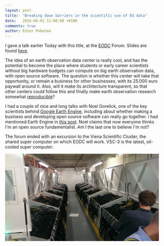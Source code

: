 ```yaml
---
layout: post
title:  "Breaking down barriers in the scientific use of EO data"
date:   2016-06-01 11:00:00 +0100
comments: true
author: Edzer Pebesma
---
```

I gave a talk earlier Today with this title, at the
[EODC](https://www.eodc.eu/) Forum. Slides are found
[here](http://ifgi.uni-muenster.de/~epebe_01/eodc_pebesma.pdf).

The idea of an earth observation data center is really cool, and has
the potential to become the place where students or early career
scientists without big hardware budgets can compute on big earth
observation data, with open source software. The question is whether
this center will take that opportunity, or remain a business for
other businesses, with its 25.000 euro paywall around it. Also, will
it make its architecture transparent, so that other centers could
follow this and finally make earth observation research somewhat
[reproducible](http://r-spatial.org/r/2016/05/11/scalable-earth-observation-analytics.html)?

I had a couple of nice and long talks with Noel
Gorelick, one of the key scientists behind [Google Earth
Engine](https://earthengine.google.com/), including about
whether making a business and developing open source software
can really go together. I had mentioned Earth Engine in [this
post](https://lists.osgeo.org/pipermail/discuss/2016-May/016170.html).
Noel claims that now everyone thinks I'm an open source
fundamentalist. Am I the last one to believe I'm not?

The forum ended with an excursion to the Viena Scientific Cluster,
the shared super computer on which EODC will work. VSC-3 is the
latest, oil-cooled super computer:

![](/images/eodc.jpg)

